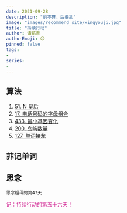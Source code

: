 ```yaml
---
date: 2021-09-28
description: "前不算，后要乱"
image: "images/recommend_site/xingyouji.jpg"
title: "持续行动"
author: 诸葛青
authorEmoji: 😃
pinned: false
tags:
- 
series:
-
---
```

## 算法
1. [51. N 皇后](https://leetcode-cn.com/problems/n-queens/)
2. [17. 电话号码的字母组合](https://leetcode-cn.com/problems/letter-combinations-of-a-phone-number/)
3. [433. 最小基因变化](https://leetcode-cn.com/problems/minimum-genetic-mutation/submissions/)
4. [200. 岛屿数量](https://leetcode-cn.com/problems/number-of-islands/)
5. [127. 单词接龙](https://leetcode-cn.com/problems/word-ladder/submissions/)

## 菲记单词

## 思念
``思念祖母的第47天``


<font color=VioletRed>记：持续行动的第五十六天！</font>